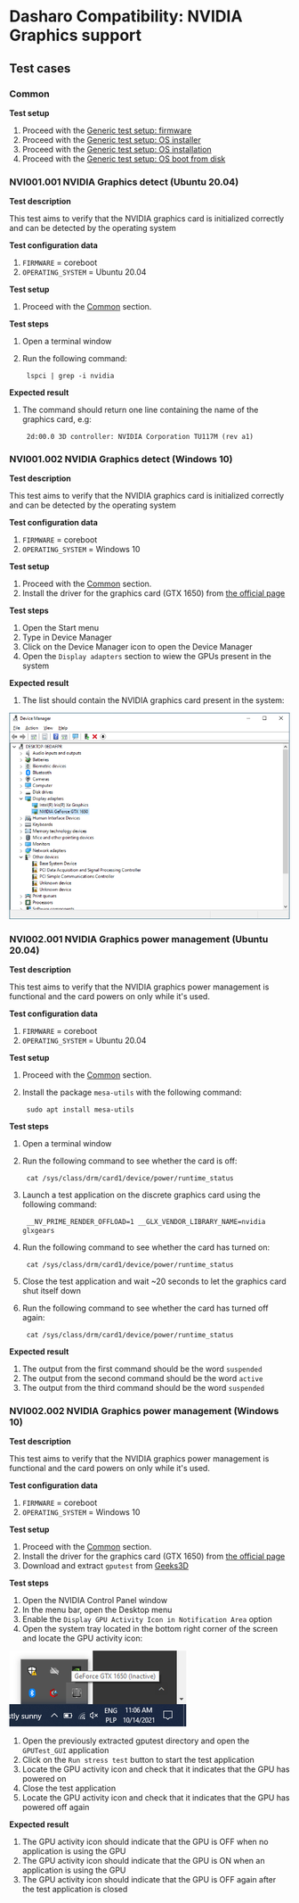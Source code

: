 
# Dasharo Compatibility: NVIDIA Graphics support

## Test cases

### Common

**Test setup**

1. Proceed with the
   [Generic test setup: firmware](../generic-test-setup/#firmware)
1. Proceed with the
   [Generic test setup: OS installer](../generic-test-setup/#os-installer)
1. Proceed with the
   [Generic test setup: OS installation](../generic-test-setup/#os-installation)
1. Proceed with the
   [Generic test setup: OS boot from disk](../generic-test-setup/#os-boot-from-disk)

### NVI001.001 NVIDIA Graphics detect (Ubuntu 20.04)

**Test description**

This test aims to verify that the NVIDIA graphics card is initialized correctly
and can be detected by the operating system

**Test configuration data**

1. `FIRMWARE` = coreboot
1. `OPERATING_SYSTEM` = Ubuntu 20.04

**Test setup**

1. Proceed with the [Common](#common) section.

**Test steps**

1. Open a terminal window
1. Run the following command:

        lspci | grep -i nvidia

**Expected result**

1. The command should return one line containing the name of the graphics
   card, e.g:

        2d:00.0 3D controller: NVIDIA Corporation TU117M (rev a1)

### NVI001.002 NVIDIA Graphics detect (Windows 10)

**Test description**

This test aims to verify that the NVIDIA graphics card is initialized correctly
and can be detected by the operating system

**Test configuration data**

1. `FIRMWARE` = coreboot
1. `OPERATING_SYSTEM` = Windows 10

**Test setup**

1. Proceed with the [Common](#common) section.
1. Install the driver for the graphics card (GTX 1650) from [the official page](nvidia.com)

**Test steps**

1. Open the Start menu
1. Type in Device Manager
1. Click on the Device Manager icon to open the Device Manager
1. Open the `Display adapters` section to wiew the GPUs present in the system

**Expected result**

1. The list should contain the NVIDIA graphics card present in the system:

![Device Manager](../../images/nvidia_win10.png)

### NVI002.001 NVIDIA Graphics power management (Ubuntu 20.04)

**Test description**

This test aims to verify that the NVIDIA graphics power management is functional
and the card powers on only while it's used.

**Test configuration data**

1. `FIRMWARE` = coreboot
1. `OPERATING_SYSTEM` = Ubuntu 20.04

**Test setup**

1. Proceed with the [Common](#common) section.
1. Install the package `mesa-utils` with the following command:

        sudo apt install mesa-utils

**Test steps**

1. Open a terminal window
1. Run the following command to see whether the card is off:

        cat /sys/class/drm/card1/device/power/runtime_status

1. Launch a test application on the discrete graphics card using the following
   command:

        __NV_PRIME_RENDER_OFFLOAD=1 __GLX_VENDOR_LIBRARY_NAME=nvidia glxgears

1. Run the following command to see whether the card has turned on:

        cat /sys/class/drm/card1/device/power/runtime_status

1. Close the test application and wait ~20 seconds to let the graphics card shut
   itself down
1. Run the following command to see whether the card has turned off again:

        cat /sys/class/drm/card1/device/power/runtime_status

**Expected result**

1. The output from the first command should be the word `suspended`
1. The output from the second command should be the word `active`
1. The output from the third command should be the word `suspended`

### NVI002.002 NVIDIA Graphics power management (Windows 10)

**Test description**

This test aims to verify that the NVIDIA graphics power management is functional
and the card powers on only while it's used.

**Test configuration data**

1. `FIRMWARE` = coreboot
1. `OPERATING_SYSTEM` = Windows 10

**Test setup**

1. Proceed with the [Common](#common) section.
1. Install the driver for the graphics card (GTX 1650) from [the official page](nvidia.com)
1. Download and extract `gputest` from [Geeks3D](geeks3d.com/gputest)

**Test steps**

1. Open the NVIDIA Control Panel window
1. In the menu bar, open the Desktop menu
1. Enable the `Display GPU Activity Icon in Notification Area` option
1. Open the system tray located in the bottom right corner of the screen
   and locate the GPU activity icon:

![GPU activity icon](../../images/gpu_activity_win10.png)

1. Open the previously extracted gputest directory and open the `GPUTest_GUI`
   application
1. Click on the `Run stress test` button to start the test application
1. Locate the GPU activity icon and check that it indicates that the GPU has
   powered on
1. Close the test application
1. Locate the GPU activity icon and check that it indicates that the GPU has
   powered off again

**Expected result**

1. The GPU activity icon should indicate that the GPU is OFF when no application
   is using the GPU
1. The GPU activity icon should indicate that the GPU is ON when an application
   is using the GPU
1. The GPU activity icon should indicate that the GPU is OFF again after the
   test application is closed
